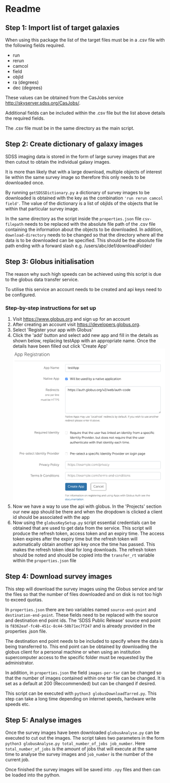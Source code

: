 # Readme

## Step 1: Import list of target galaxies

When using this package the list of the target files must be in a .csv file with the following fields required.

- run
- rerun
- camcol
- field
- objId
- ra (degrees)
- dec (degrees)

These values can be obtained from the CasJobs service http://skyserver.sdss.org/CasJobs/.

Additional fields can be included within the .csv file but the list above details the required fields.

The .csv file must be in the same directory as the main script.

## Step 2: Create dictionary of galaxy images

SDSS imaging data is stored in the form of large survey images that are then cutout to obtain the individual galaxy images.

It is more than likely that with a large download, multiple objects of interest lie within the same survey image so therefore this only needs to be downloaded once.

By running `getSDSSDictionary.py` a dictionary of survey images to be downloaded is obtained with the key as the combination `'run rerun camcol field'`. The value of the dictionary is a list of objIds of the objects that lie within that particular survey image.

In the same directory as the script inside the `properties.json` file `csv-filepath` needs to be replaced with the absolute file path of the .csv file containing the information about the objects to be downloaded. In addition, `download-directory` needs to be changed so that the directory where all the data is to be downloaded can be specified. This should be the absolute file path ending with a forward slash e.g. /users/abc/def/downloadFolder/

<!-- Within the file `dataCSVLocation` needs to be replaced with the absolute file path of the .csv file with the information for the objects to be downloaded. In addition, `pickleLocation` needs to be changed so that the location of the destination dictionary can be specified. **Note**: The pickle file destination needs to be noted down so that it can be used when loading in the dictionary in the download stage. -->

## Step 3: Globus initialisation

The reason why such high speeds can be achieved using this script is due to the globus data transfer service.

To utilise this service an account needs to be created and api keys need to be configured.

### Step-by-step instructions for set up

1. Visit https://www.globus.org and sign up for an account 
2. After creating an account visit https://developers.globus.org.
3. Select 'Register your app with Globus'
4. Click the 'add' button and select add new app and fill in the details as shown below, replacing testApp with an appropriate name. Once the details have been filled out click 'Create App' ![](documentation/globusappSetup.png) 
5. Now we have a way to use the api with globus. In the 'Projects' section our new app should be there and when the dropdown is clicked a client id should be associated with the app
6. Now using the `globusKeySetup.py` script essential credentials can be obtained that are used to get data from the service. This script will produce the refresh token, access token and an expiry time. The access token expires after the expiry time but the refresh token will automatically obtain another api key once the time has passed. This makes the refresh token ideal for long downloads. The refresh token should be noted and should be copied into the `transfer_rt` variable within the `properties.json` file

## Step 4: Download survey images

This step will download the survey images using the Globus service and tar the files so that the number of files downloaded and on disk is not too high to exceed quotas.

In `properties.json` there are two variables named `source-end-point` and `destination-end-point`. These fields need to be replaced with the source and destination end point ids. The 'SDSS Public Release' source end point is `f8362eaf-fc40-451c-8c44-50b71ec7f247` and is already provided in the properties .json file.

The destination end point needs to be included to specify where the data is being transferred to. This end point can be obtained by downloading the globus client for a personal machine or when using an institution supercomputer access to the specific folder must be requested by the administrator.

In addition, in `properties.json` the field `images-per-tar` can be changed so that the number of images contained within one tar file can be changed. It is set as a default at 200 (Reccommended) but can be changed if desired.

This script can be executed with `python3 globusDownloadTarred.py`. This step can take a long time depending on internet speeds, hardware write speeds etc.

## Step 5: Analyse images

Once the survey images have been downloaded `globusAnalyse.py` can be executed to cut out the images. The script takes two parameters in the form `python3 globusAnalyse.py total_number_of_jobs job_number`. Here `total_number_of_jobs` is the amount of jobs that will execute at the same time to analyse the survey images and `job_number` is the number of the current job.

Once finished the survey images will be saved into `.npy` files and then can be loaded into the python.
